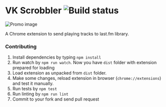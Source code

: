 # VK Scrobbler ![Build status](https://travis-ci.org/huston007/vk-scrobbler.svg?branch=master)

![Promo image](https://lh3.googleusercontent.com/qlB2XjU2JlPnBcMdLF4j1mYvkAneQK2ObFmzhz3bD81vaCCk9UEuRF26MHmB_sAb1JY8OiCLaJg=s1280-h800-e365-rw)

A Chrome extension to send playing tracks to last.fm library.

### Contributing

1. Install dependencies by typing `npm install`
2. Run watch by `npm run watch`. Now you have `dist` folder with extension prepared for loading
3. Load extension as unpacked from `dist` folder.
4. Make some changes, reload extension in browser (`chrome://extensions`) and test it manually.
5. Run tests by `npm test`
6. Run linting by `npm run lint`
7. Commit to your fork and send pull request
